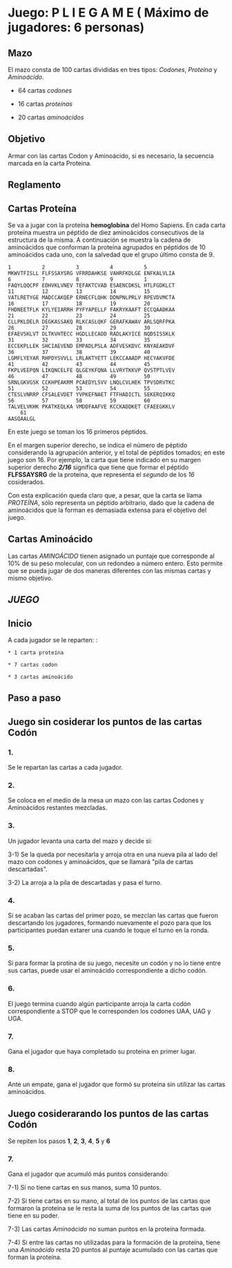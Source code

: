 # Juego: P L I E G A M E ( Máximo de jugadores: 6 personas)


## Mazo 
El mazo consta de 100 cartas divididas en tres tipos: *Codones*, *Proteína* y *Aminoácido*.

  - 64 cartas *codones*
  
  - 16 cartas *proteínas*
  
  - 20 cartas *aminoácidos*
  
   

## Objetivo

Armar con las cartas Codon y Aminoácido, si es necesario, la secuencia marcada en la carta Proteina.


## Reglamento

## Cartas Proteína

Se va a jugar con la proteína **hemoglobina** del Homo Sapiens. En cada carta proteína muestra un péptido de diez aminoácidos consecutivos de la estructura de la misma. 
A continuación se muestra la cadena de aminoácidos que conforman la proteína agrupados en péptidos de 10 aminoácidos cada uno, con la salvedad que el grupo último consta de 9.

	1          2          3          4          5
	MKWVTFISLL FLFSSAYSRG VFRRDAHKSE VAHRFKDLGE ENFKALVLIA 
	6          7          8          9          1 
	FAQYLQQCPF EDHVKLVNEV TEFAKTCVAD ESAENCDKSL HTLFGDKLCT 
	11         12         13         14         15 
	VATLRETYGE MADCCAKQEP ERNECFLQHK DDNPNLPRLV RPEVDVMCTA 
	16         17         18         19         20
	FHDNEETFLK KYLYEIARRH PYFYAPELLF FAKRYKAAFT ECCQAADKAA 
	21         22         23         24         25 
	CLLPKLDELR DEGKASSAKQ RLKCASLQKF GERAFKAWAV ARLSQRFPKA 
	26         27         28         29         30 
	EFAEVSKLVT DLTKVHTECC HGDLLECADD RADLAKYICE NQDSISSKLK 
	31         32         33         34         35
	ECCEKPLLEK SHCIAEVEND EMPADLPSLA ADFVESKDVC KNYAEAKDVF 
	36         37         38         39         40
	LGMFLYEYAR RHPDYSVVLL LRLAKTYETT LEKCCAAADP HECYAKVFDE 
	41         42         43         44         45
	FKPLVEEPQN LIKQNCELFE QLGEYKFQNA LLVRYTKKVP QVSTPTLVEV 
	46         47         48         49         50 
	SRNLGKVGSK CCKHPEAKRM PCAEDYLSVV LNQLCVLHEK TPVSDRVTKC 
	51         52         53         54         55 
	CTESLVNRRP CFSALEVDET YVPKEFNAET FTFHADICTL SEKERQIKKQ 
	56         57         58         59         60
	TALVELVKHK PKATKEQLKA VMDDFAAFVE KCCKADDKET CFAEEGKKLV 
        61
	AASQAALGL 
	
En este juego se toman los 16 primeros péptidos.

En el margen superior derecho, se indica el número de péptido considerando la agrupación anterior, y el total de péptidos tomados; en este juego son 16. Por ejemplo, la carta que tiene indicado en su margen superior derecho ***2/16*** significa que tiene que formar el péptido **FLFSSAYSRG** de la proteina, que representa el *segundo* de los *16* cosiderados.

Con esta explicación queda claro que,  a pesar, que la carta se llama *PROTEÍNA*, sólo representa un péptido arbitrario, dado que la cadena de aminoácidos que la forman es demasiada extensa para el objetivo del juego.

## Cartas Aminoácido

Las cartas *AMINOÁCIDO* tienen asignado un puntaje que corresponde al 10% de su peso molecular, con un redondeo a número entero.
Esto permite que se pueda jugar de dos maneras diferentes con las mismas cartas y mismo objetivo.


## *JUEGO*

## Inicio
A cada jugador se le reparten: : 

	* 1 carta proteína
  
	* 7 cartas codon  
  
	* 3 cartas aminoácido

## Paso a paso 

## Juego sin cosiderar los puntos de las cartas Codón

### 	1.
 
 Se le repartan las cartas a cada jugador.

### 	2. 

  Se coloca en el medio de la mesa un mazo con las cartas Codones y Aminoácidos restantes mezcladas.

### 3. 
  Un jugador levanta una carta del mazo y decide si:
   
   3-1) Se la queda por necesitarla y arroja otra en una nueva pila al lado del mazo con codones y aminoácidos, 
	      que se llamará "pila de cartas descartadas".
   
   3-2) La arroja a la pila de descartadas y pasa el turno. 

### 4.
   Si se acaban las cartas del primer pozo, se mezclan las cartas que fueron descartando los jugadores, formando nuevamente 
   el pozo para que los participantes puedan extarer una cuando le toque el turno en la ronda.

### 5. 
   Si para formar la protína de su juego, necesite un codón y no lo tiene entre sus cartas, puede usar el aminoácido
   correspondiente a dicho codón.

### 6. 
   El juego termina cuando algún participante arroja la carta codón correspondiente a STOP que le corresponden los codones 
   UAA, UAG y UGA.

### 7. 
   Gana el jugador que haya completado su proteina en primer lugar. 

### 8. 
   Ante un empate, gana el jugador que formó su proteína sin utilizar las cartas aminoácidos. 
   

## Juego cosiderarando los puntos de las cartas Codón  

Se repiten los pasos **1**, **2**, **3**, **4**, **5** y **6** 

### 7.
   Gana el jugador que  acumuló más puntos considerando:
   	
   7-1) Si no tiene cartas en sus manos, suma 10 puntos.
   
   7-2) Si tiene cartas en su mano, al total de los puntos de las cartas que formaron la proteína se le resta la suma 
        de los puntos de las cartas que tiene en su poder.
	
   7-3) Las cartas *Aminoácido* no suman puntos en la proteína formada.
   
   7-4) Si entre las cartas no utilizadas para la formación de la proteína, tiene una *Aminoácido* resta 20 puntos al puntaje
        acumulado con las cartas que forman la proteína.
   


   
   


 
 
 
   
